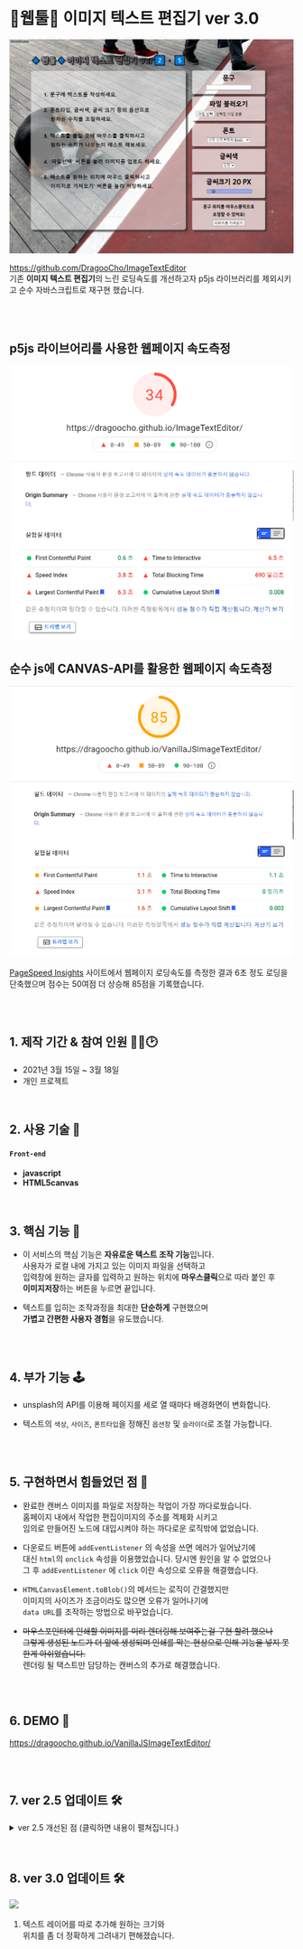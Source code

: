 # 🔹웹툴🔹 이미지 텍스트 편집기 ver 3.0


![Image Text Editor](https://github.com/DragooCho/TIL/blob/main/image/jjalbang18.gif?raw=true)

https://github.com/DragooCho/ImageTextEditor        
 기존 **이미지 텍스트 편집기**의 느린 로딩속도를 개선하고자 p5js 라이브러리를 제외시키고 순수 자바스크립트로 재구현 했습니다.
 
<br /><br />
 
 ## p5js 라이브어리를 사용한 웹페이지 속도측정
 
 ![PageSpeed Insights](https://raw.githubusercontent.com/DragooCho/TIL/62ebd820cc3ff55bc6911bc2dada262629e29331/image/image_028.png)
 
 ## 순수 js에 CANVAS-API를 활용한 웹페이지 속도측정
 
 ![PageSpeed Insights](https://raw.githubusercontent.com/DragooCho/TIL/62ebd820cc3ff55bc6911bc2dada262629e29331/image/image_029.png)
 
 [PageSpeed Insights](https://developers.google.com/speed/pagespeed/insights/?hl=ko) 사이트에서 웹페이지 로딩속도를 측정한 결과 6초 정도 로딩을 단축했으며 점수는 50여점 더 상승해 85점을 기록했습니다.

 <br /><br />

## 1. 제작 기간 & 참여 인원 👨‍🔧🕑
- 2021년 3월 15일 ~ 3월 18일
- 개인 프로젝트

<br />

## 2. 사용 기술 📱
#### `Front-end`
  - **javascript** 
  - **HTML5canvas**

<br />

## 3. 핵심 기능 📐
- 이 서비스의 핵심 기능은 **자유로운 텍스트 조작 기능**입니다.  
사용자가 로컬 내에 가지고 있는 이미지 파일을 선택하고        
입력창에 원하는 글자를 입력하고 원하는 위치에 **마우스클릭**으로 따라 붙인 후        
**이미지저장**하는 버튼을 누르면 끝입니다.  

- 텍스트를 입히는 조작과정을 최대한 **단순하게** 구현했으며    
**가볍고 간편한 사용자 경험**을 유도했습니다.

<br />
<br />

## 4. 부가 기능 🕹

- unsplash의 API를 이용해 페이지를 세로 열 때마다 배경화면이 변화합니다. 
  <br />
         
- 텍스트의 `색상`, `사이즈`, `폰트타입`을 정해진 `옵션창` 및 `슬라이더`로 조절 가능합니다.

<br />
<br />


## 5. 구현하면서 힘들었던 점 🤒 
       
- 완료한 캔버스 이미지를 파일로 저장하는 작업이 가장 까다로웠습니다.         
  홈페이지 내에서 작업한 편집이미지의 주소를 겍체화 시키고       
  임의로 만들어진 노드에 대입시켜야 하는 까다로운 로직밖에 없었습니다. 
  <br />

- 다운로드 버튼에 `addEventListener` 의 속성을 쓰면 에러가 일어났기에   
  대신 `html`의 `onclick` 속성을 이용했었습니다. 당시엔 원인을 알 수 없었으나       
  그 후  `addEventListener` 에 `click` 이란 속성으로 오류을 해결했습니다. 
  <br />
         
- `HTMLCanvasElement.toBlob()`의 메서드는 로직이 간결했지만       
  이미지의 사이즈가 조금이라도 많으면 오류가 일어나기에  
   `data URL`를 조작하는 방법으로 바꾸었습니다.
  <br />
        
- ~~마우스포인터에 인쇄할 이미지를 미리 렌더링해 보여주는걸 구현 할려 했으나    
  그렇게 생성된 노드가 더 앞에 생성되며 인쇄를 막는 현상으로 인해 기능을 넣지 못한게 아쉬었습니다.~~    
  렌더링 될 택스트만 담당하는 캔버스의 추가로 해결했습니다.

<br />
<br />

## 6. DEMO 🚀 
https://dragoocho.github.io/VanillaJSImageTextEditor/

<br />
<br />

## 7. ver 2.5 업데이트 🛠

<details>
<summary>ver 2.5 개선된 점 (클릭하면 내용이 펼쳐집니다.) </summary>
<div markdown="1"> 

1. 세로보기에 최적화한 홈페이지 디자인을 **가로 중심의 디자인**으로 변경했습니다.
   <br />
        
2. 라이브러리 없는 순수 자바스크립트로 구현해 웹페이지 성능을 좀 더 향상화 했습니다.
   <br />
        
3. 유지보수를 간편화를 위해 **JS파일과 css파일들을 조작 기능별로    
   나누어 컴포넌트화** 했습니다.    
   ```
   File Tree
  
   📂css
   ┣ 📜aside.css
   ┣ 📜fontFace.css
   ┣ 📜reset.css
   ┗ 📜styles.css
   📂js_Feature_set
   ┣ 📜canvasMain.js
   ┣ 📜canvasManualText.js
   ┣ 📜FontTypeSelecter.js
   ┣ 📜ImageUploadZone.js
   ┣ 📜ImgDownloader.js
   ┣ 📜text input window.js
   ┣ 📜TextColorSelecter.js
   ┗ 📜textSizeHandler.js 
    ```
<br />

4. 캠퍼스내의 메뉴얼 텍스트를 향후 변경하기 용의하게 하기 위해    
   X축, Y축, 문단, Text Size, Text Color 등등 대부분 전역변수화 시켰습니다.

   ```js
   const manualTextAllX = 30;
   const manualTextAllY = 0;
   const smallParagraphSpacing = -5;
   const manualTextSize = 20;
   const manualTextColor = "rgba(0, 0, 0)";
   
   const manualTextLine1 = "1. 문구에 텍스트를 작성하세요.";
   
   const manualTextLine2N1 = "2. 폰트타입, 글씨색, 글씨 크기 등의 옵션으로";
   const manualTextLine2N2 = "원하는 수치를 조절하세요.";
   
   const manualTextLine3N1 = "3. 텍스트를 붙일 곳에 마우스를 클릭하시고";
   const manualTextLine3N2 = "원하는 수치가 나오는지 테스트 해보세요.";
   
   const manualTextLine4 = "4. '파일선택' 버튼을 눌러 이미지를 업로드 하세요.";
   
   const manualTextLine5N1 = "5. 텍스트를 원하는 위치에 마우스 클릭하시고";
   const manualTextLine5N2 = "'이미지로 가져오기' 버튼을 눌러 저장하세요.";
   
   ctx.fillStyle = manualTextColor;
   ctx.font = `800 ${manualTextSize}px NOMAL`;
   
   .
   .
   .
   .


   ``` 
<br />


5. 이미지 폭의 **백분율 계산**을 이용해 대입한 결과 이미지 파일을 업로드시에  
   **원본의 비율을 유지**하면서 가져올 수 있게 했습니다. 이로서 지나치게     
   큰 이미지파일을 불려올 때 매뉴조작박스가 **구석으로 가거나 사라지는 현상을 방지**했습니다.

   ``` js
   // ImageUploadZone.js
   
    img.onload = function () { 
      // 이미지 로딩이 완료되면 실행되는 함수
      imgX = img.width;
      imgY = img.height;

      img.height = 600 * ((imgY * 100) / imgX / 100); // 이미지 폭에 백분율 계산으로 리사이즈를 구현
      img.width = 600; 

      canvas.width = img.width;
      canvas.height = img.height;
      ctx.drawImage(img, 0, 0, canvas.width, canvas.height);
    };

   ```

<br />

6. font-display: `swap` 속성을 추가해 웹페이지 내에서   
   웹 폰트 로딩이 실패하면 기본 텍스트가 보이게 했습니다. 
   ``` css
   // fontFace.css
   
    @font-face {
      font-family: "Eulyoo1945-Regular";
      src: url("https://cdn.jsdelivr.net/gh/projectnoonnu/noonfonts_2102-01@1.0/Eulyoo1945-Regular.woff")
        format("woff");
      font-weight: normal;
      font-style: normal;
      font-display: swap;  // FOUT와 동일하게 작동시켜준다.
    }

<br />

7. 폰트타입 옵션값을 매개변수를 전달했어도 캔버스에 한 번 그리면     
적용이 안되고 2번째로 다시 그려야 바뀐 폰트체가 적용되었던 오류를 고쳤습니다.
   ``` css
   // aside.css
   
    aside #optionSelectFont :nth-child(1) {
      font-family: "Eulyoo1945-Regular"; // 노드에 직접 폰트스타일링으로 해결.
      font-weight: normal; 
    }
    aside #optionSelectFont :nth-child(2) {
      font-family: "BMEuljiro10yearslater";
      font-weight: normal; 
    }
    aside #optionSelectFont :nth-child(3) {
      font-family: "SDSamliphopangche_Outline";
      font-weight: normal;
    } 
    .
    .
    .

<br />

8. width 수치가 980px보다 적게 미디어쿼리를 적용시킬 경우  
컨텐츠의 폭보다 적게 세팅되서 컨텐츠들이 세로 정렬이 되지 않는   
현상을 발견하고 그것에 주의하면서 웹반응형을 적용시켰습니다.

</div>
</details>

<br />
<br />

## 8. ver 3.0 업데이트 🛠

![](https://github.com/DragooCho/TIL/blob/main/image/jjalbang19.gif?raw=true)

1. 텍스트 레이어를 따로 추가해 원하는 크기와    
위치를 좀 더 정확하게 그려내기 편해졌습니다. 
 

 


